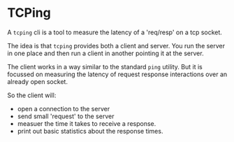 TCPing
======

A `tcping` cli is a tool to measure the latency of a 'req/resp' on a tcp socket.

The idea is that `tcping` provides both a client and server. You run the server
in one place and then run a client in another pointing it at the server.

The client works in a way similar to the standard `ping` utility. But it is focussed
on measuring the latency of request response interactions over an already open socket.

So the client will:

- open a connection to the server
- send small 'request' to the server
- measuer the time it takes to receive a response.
- print out basic statistics about the response times.